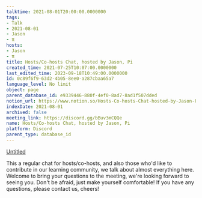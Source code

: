 ```yaml
---
talktime: 2021-08-01T20:00:00.0000000
tags:
- Talk
- 2021-08-01
- Jason
- π
hosts:
- Jason
- π
title: Hosts/Co-hosts Chat, hosted by Jason, Pi
created_time: 2021-07-25T10:07:00.0000000
last_edited_time: 2023-09-18T10:49:00.0000000
id: 0c89f6f9-63d2-4b05-8ee0-a287cbaa65a7
language_level: No limit
object: page
parent_database_id: e9339446-880f-4ef0-8ad7-8ad1f507dded
notion_url: https://www.notion.so/Hosts-Co-hosts-Chat-hosted-by-Jason-Pi-0c89f6f963d24b058ee0a287cbaa65a7
indexDate: 2021-08-01
archived: false
meeting_link: https://discord.gg/bBuv3mCQQe
name: Hosts/Co-hosts Chat, hosted by Jason, Pi
platform: Discord
parent_type: database_id
---
```




[Untitled](https://www.notion.so/cb083fc4f0b7459aa5afe1900ef25a1f)   


This a regular chat for hosts/co-hosts, and also those who'd like to contribute in our learning community, we talk about almost everything here. Welcome to bring your questions to the meeting, we're looking forward to seeing you. Don't be afraid, just make yourself comfortable!
If you have any questions, please contact us, cheers!







